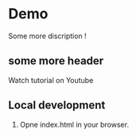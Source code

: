 # Demo




Some more discription !

## some more header

Watch tutorial on Youtube

## Local development 

1. Opne index.html in your browser.
